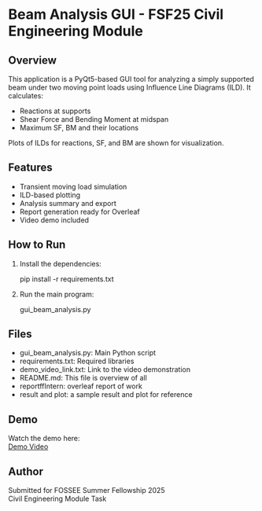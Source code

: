 # Beam Analysis GUI - FSF25 Civil Engineering Module

## Overview

This application is a PyQt5-based GUI tool for analyzing a simply supported beam under two moving point loads using Influence Line Diagrams (ILD). It calculates:
- Reactions at supports
- Shear Force and Bending Moment at midspan
- Maximum SF, BM and their locations

Plots of ILDs for reactions, SF, and BM are shown for visualization.

## Features

- Transient moving load simulation
- ILD-based plotting
- Analysis summary and export
- Report generation ready for Overleaf
- Video demo included

## How to Run

1. Install the dependencies:
   
   pip install -r requirements.txt
  

2. Run the main program:
  
   gui_beam_analysis.py
   

## Files

-  gui_beam_analysis.py: Main Python script
- requirements.txt: Required libraries
- demo_video_link.txt: Link to the video demonstration
- README.md: This file is overview of all
- reportffIntern: overleaf report of work
- result and plot: a sample result and plot for reference

## Demo

Watch the demo here:  
[Demo Video](https://app.filmora.io/#/object/cvqahpa7ppt4leuenk40?source=%7B%22product_id%22:%221901%22,%22product_page%22:%22share_url%22,%22product_version%22:%2214.4.3.11809%22%7D)

## Author

Submitted for FOSSEE Summer Fellowship 2025  
Civil Engineering Module Task
